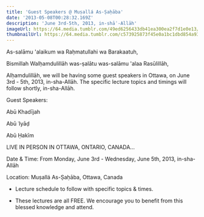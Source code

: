 ```yaml
---
title: 'Guest Speakers @ Muṣallá As-Ṣaḥāba'
date: '2013-05-08T00:28:32.169Z'
description: 'June 3rd-5th, 2013, in-shāʾ-Allāh'
imageUrl: https://64.media.tumblr.com/49ed6256433db41ea300ea2f7d1e0e13/tumblr_ot3zas10O51uf67vco1_640.jpg
thumbnailUrl: https://64.media.tumblr.com/c573925873f45e0a1bc1dbd854a93161/tumblr_nq17l59Yru1t34v8ao1_1280.jpg
---
```


As-salāmu 'alaikum wa Raḥmatullahi wa Barakaatuh,

Bismillah Walḥamdulillāh was-ṣalātu was-salāmu 'alaa Rasūlillāh,

Alḥamdulillāh, we will be having some guest speakers in Ottawa, on June 3rd - 5th, 2013, in-sha-Allāh. The specific lecture topics and timings will follow shortly, in-sha-Allāh.

Guest Speakers:

Abū Khadījah

Abū ʿIyāḍ

Abū Ḥakīm

LIVE IN PERSON
IN OTTAWA, ONTARIO, CANADA...

Date & Time:
From Monday, June 3rd - Wednesday, June 5th, 2013, in-sha-Allāh

Location:
Muṣallá As-Ṣaḥāba, Ottawa, Canada

- Lecture schedule to follow with specific topics & times.

- These lectures are all FREE. We encourage you to benefit from this blessed knowledge and attend.

